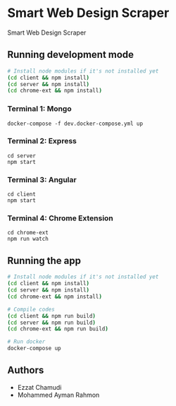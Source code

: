 # Smart Web Design Scraper

Smart Web Design Scraper

## Running development mode

```sh
# Install node modules if it's not installed yet
(cd client && npm install)
(cd server && npm install)
(cd chrome-ext && npm install)
```

### Terminal 1: Mongo
```
docker-compose -f dev.docker-compose.yml up
```

### Terminal 2: Express
```
cd server
npm start
```

### Terminal 3: Angular
```
cd client
npm start
```

### Terminal 4: Chrome Extension
```
cd chrome-ext
npm run watch
```

## Running the app

```sh
# Install node modules if it's not installed yet
(cd client && npm install)
(cd server && npm install)
(cd chrome-ext && npm install)

# Compile codes
(cd client && npm run build)
(cd server && npm run build)
(cd chrome-ext && npm run build)

# Run docker
docker-compose up
```

## Authors
- Ezzat Chamudi
- Mohammed Ayman Rahmon